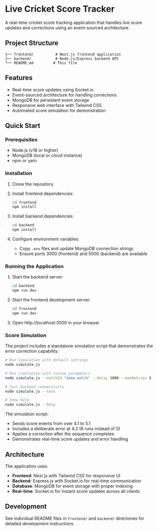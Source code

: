 # Live Cricket Score Tracker

A real-time cricket score tracking application that handles live score updates and corrections using an event-sourced architecture.

## Project Structure

```
├── frontend/          # Next.js frontend application
├── backend/           # Node.js/Express backend API
└── README.md         # This file
```

## Features

- Real-time score updates using Socket.io
- Event-sourced architecture for handling corrections
- MongoDB for persistent event storage
- Responsive web interface with Tailwind CSS
- Automated score simulation for demonstration

## Quick Start

### Prerequisites

- Node.js (v18 or higher)
- MongoDB (local or cloud instance)
- npm or yarn

### Installation

1. Clone the repository
2. Install frontend dependencies:
   ```bash
   cd frontend
   npm install
   ```

3. Install backend dependencies:
   ```bash
   cd backend
   npm install
   ```

4. Configure environment variables:
   - Copy `.env` files and update MongoDB connection strings
   - Ensure ports 3000 (frontend) and 5000 (backend) are available

### Running the Application

1. Start the backend server:
   ```bash
   cd backend
   npm run dev
   ```

2. Start the frontend development server:
   ```bash
   cd frontend
   npm run dev
   ```

3. Open http://localhost:3000 in your browser

### Score Simulation

The project includes a standalone simulation script that demonstrates the error correction capability:

```bash
# Run simulation with default settings
node simulate.js

# Run simulation with custom parameters
node simulate.js --matchId "demo-match" --delay 1000 --maxRetries 5

# Test backend connectivity
node simulate.js --test

# Show help
node simulate.js --help
```

The simulation script:
- Sends score events from over 4.1 to 5.1
- Includes a deliberate error at 4.2 (6 runs instead of 0)
- Applies a correction after the sequence completes
- Demonstrates real-time score updates and error handling

## Architecture

The application uses:
- **Frontend**: Next.js with Tailwind CSS for responsive UI
- **Backend**: Express.js with Socket.io for real-time communication
- **Database**: MongoDB for event storage with proper indexing
- **Real-time**: Socket.io for instant score updates across all clients

## Development

See individual README files in `frontend/` and `backend/` directories for detailed development instructions.